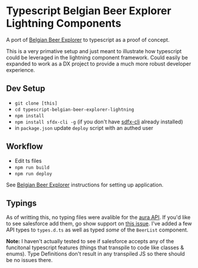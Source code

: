 # Typescript Belgian Beer Explorer Lightning Components

A port of [Belgian Beer Explorer](https://developer.salesforce.com/blogs/developer-relations/2015/02/lightning-components-sample-app-belgian-beer.html) to typescript as a proof of concept.

This is a very primative setup and just meant to illustrate how typescript could be leveraged in the lightning component framework.  Could easily be expanded to work as a DX project to provide a much more robust developer experience.

## Dev Setup

- `git clone [this]`
- `cd typescript-belgian-beer-explorer-lightning`
- `npm install`
- `npm install sfdx-cli -g` (if you don't have [sdfx-cli](https://www.npmjs.com/package/sfdx-cli) already installed)
- in `package.json` update `deploy` script with an authed user

## Workflow

- Edit ts files
- `npm run build`
- `npm run deploy`

See [Belgian Beer Explorer](https://developer.salesforce.com/blogs/developer-relations/2015/02/lightning-components-sample-app-belgian-beer.html) instructions for setting up application.

## Typings

As of writting this, no typing files were avalible for the [aura API](http://documentation.auraframework.org/auradocs#reference?topic=api:$A). If you'd like to see salesforce add them, go show support on [this issue](https://github.com/forcedotcom/aura/issues/159). I've added a few API types to `types.d.ts` as well as typed *some* of the `BeerList` component.

**Note:** I haven't actually tested to see if salesforce accepts any of the funcitonal typescript features (things that transpile to code like classes & enums).  Type Definitions don't result in any transpiled JS so there should be no issues there.
